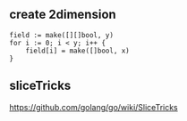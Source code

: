 ## create 2dimension

```golang
field := make([][]bool, y)
for i := 0; i < y; i++ {
    field[i] = make([]bool, x)
}
```

## sliceTricks
https://github.com/golang/go/wiki/SliceTricks